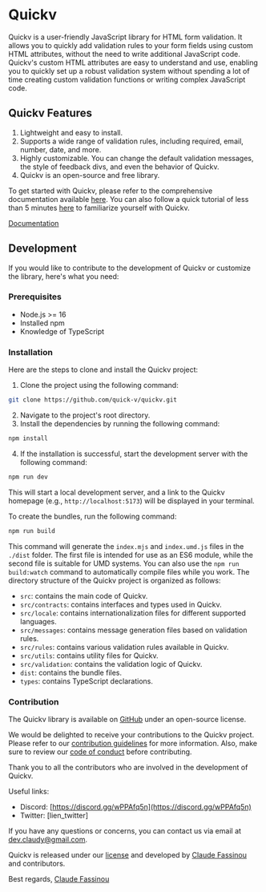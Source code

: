 # Quickv
Quickv is a user-friendly JavaScript library for HTML form validation. It allows you to quickly add validation rules to your form fields using custom HTML attributes, without the need to write additional JavaScript code. Quickv's custom HTML attributes are easy to understand and use, enabling you to quickly set up a robust validation system without spending a lot of time creating custom validation functions or writing complex JavaScript code.

## Quickv Features

1. Lightweight and easy to install.
2. Supports a wide range of validation rules, including required, email, number, date, and more.
3. Highly customizable. You can change the default validation messages, the style of feedback divs, and even the behavior of Quickv.
4. Quickv is an open-source and free library.


To get started with Quickv, please refer to the comprehensive documentation available [here](https://quickv.vercel.app/). You can also follow a quick tutorial of less than 5 minutes [here](https://quickv.vercel.app/docs/tutorial) to familiarize yourself with Quickv.

[Documentation](https://quickv.vercel.app)

## Development
If you would like to contribute to the development of Quickv or customize the library, here's what you need:

### Prerequisites

- Node.js >= 16
- Installed npm
- Knowledge of TypeScript

### Installation

Here are the steps to clone and install the Quickv project:

1. Clone the project using the following command:
```bash
git clone https://github.com/quick-v/quickv.git
```
2. Navigate to the project's root directory.
3. Install the dependencies by running the following command:
```bash
npm install
```
4. If the installation is successful, start the development server with the following command:
```bash
npm run dev
```
This will start a local development server, and a link to the Quickv homepage (e.g., `http://localhost:5173`) will be displayed in your terminal.

To create the bundles, run the following command:
```bash
npm run build
```
This command will generate the `index.mjs` and `index.umd.js` files in the `./dist` folder. The first file is intended for use as an ES6 module, while the second file is suitable for UMD systems.
You can also use the `npm run build:watch` command to automatically compile files while you work.
The directory structure of the Quickv project is organized as follows:
- `src`: contains the main code of Quickv.
- `src/contracts`: contains interfaces and types used in Quickv.
- `src/locale`: contains internationalization files for different supported languages.
- `src/messages`: contains message generation files based on validation rules.
- `src/rules`: contains various validation rules available in Quickv.
- `src/utils`: contains utility files for Quickv.
- `src/validation`: contains the validation logic of Quickv.
- `dist`: contains the bundle files.
- `types`: contains TypeScript declarations.

### Contribution

The Quickv library is available on [GitHub](https://github.com/quick-v/quickv) under an open-source license.

We would be delighted to receive your contributions to the Quickv project. Please refer to our [contribution guidelines](https://quickv.vercel.app/docs/contribution) for more information. Also, make sure to review our [code of conduct](https://quickv.vercel.app/docs/code-of-conduct) before contributing.

Thank you to all the contributors who are involved in the development of Quickv.

Useful links:
- Discord: [https://discord.gg/wPPAfq5n](https://discord.gg/wPPAfq5n)
- Twitter: [lien_twitter]

If you have any questions or concerns, you can contact us via email at dev.claudy@gmail.com.



Quickv is released under our [license](/docs/license) and developed by [Claude Fassinou](https://github.com/Claudye) and contributors.

Best regards,
[Claude Fassinou](https://github.com/Claudye)
